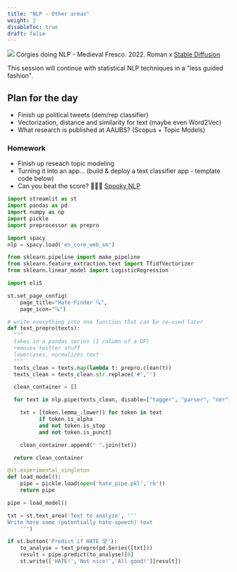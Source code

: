 ```yaml
---
title: "NLP - Other areas"
weight: 2
disableToc: true
draft: false
---
```


![](/ds22/images/viz-corgi-nlp2.png)
Corgies doing NLP - Medieval Fresco. 2022. Roman x [Stable Diffusion](https://stability.ai/blog/stable-diffusion-public-release)

This session will continue with statistical NLP techniques in a "less guided fashion".

## Plan for the day

- Finish up political tweets (dem/rep classifier)
- Vectorization, distance and similarity for text (maybe even Word2Vec)
- What research is published at AAUBS? (Scopus + Topic Models)

### Homework
- Finish up reseach topic modeling
- Turning it into an app... (build & deploy a text classifier app - template code below)
- Can you beat the score? 🎃🎃🎃 [Spooky NLP](https://www.kaggle.com/competitions/spooky-author-identification)


```python
import streamlit as st
import pandas as pd
import numpy as np
import pickle
import preprocessor as prepro

import spacy
nlp = spacy.load('en_core_web_sm')

from sklearn.pipeline import make_pipeline
from sklearn.feature_extraction.text import TfidfVectorizer
from sklearn.linear_model import LogisticRegression

import eli5

st.set_page_config(
    page_title="Hate-Finder 🔍",
    page_icon="🔍")

# write everything into one function that can be re-used later
def text_prepro(texts):
  """
  takes in a pandas series (1 column of a DF)
  removes twitter stuff
  lowercases, normalizes text
  """
  texts_clean = texts.map(lambda t: prepro.clean(t))
  texts_clean = texts_clean.str.replace('#','')

  clean_container = []

  for text in nlp.pipe(texts_clean, disable=["tagger", "parser", "ner"]):

    txt = [token.lemma_.lower() for token in text 
          if token.is_alpha 
          and not token.is_stop 
          and not token.is_punct]

    clean_container.append(" ".join(txt))

  return clean_container

@st.experimental_singleton
def load_model():
    pipe = pickle.load(open('hate_pipe.pkl','rb'))
    return pipe

pipe = load_model()

txt = st.text_area('Text to analyze', '''
Write here some (potentially hate-speech) text
    ''')

if st.button('Predict if HATE 😵'):
    to_analyse = text_prepro(pd.Series([txt]))
    result = pipe.predict(to_analyse)[0]
    st.write(['HATE!','Not nice!','All good!'][result])
```